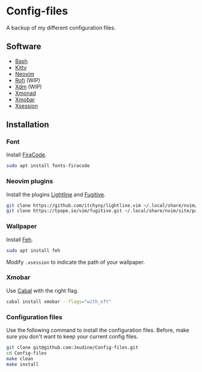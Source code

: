 # Config-files
A backup of my different configuration files.

## Software

- [Bash](https://www.gnu.org/software/bash/)
- [Kitty](https://sw.kovidgoyal.net/kitty/)
- [Neovim](https://neovim.io/)
- [Rofi](https://github.com/davatorium/rofi) (WIP)
- [Xdm](https://www.x.org/releases/X11R7.6/doc/man/man1/xdm.1.xhtml) (WIP)
- [Xmonad](https://xmonad.org/)
- [Xmobar](https://xmobar.org/)
- [Xsession](https://wiki.debian.org/Xsession)

## Installation

### Font
Install [FiraCode](https://github.com/tonsky/FiraCode).
```bash
sudo apt install fonts-firacode
```

### Neovim plugins
Install the plugins [Lightline](https://github.com/itchyny/lightline.vim) and [Fugitive](https://github.com/tpope/vim-fugitive).
```bash
git clone https://github.com/itchyny/lightline.vim ~/.local/share/nvim/site/pack/lightline/start/lightline
git clone https://tpope.io/vim/fugitive.git ~/.local/share/nvim/site/pack/tpope/start/fugitive/
```

### Wallpaper
Install [Feh](https://feh.finalrewind.org/).
```bash
sudo apt install feh
```
Modify `.xsession` to indicate the path of your wallpaper.

### Xmobar
Use [Cabal](https://www.haskell.org/cabal/) with the right flag.
```bash
cabal install xmobar --flags="with_xft"
```

### Configuration files
Use the following command to install the configuration files. Before, make sure you don't want to keep your current config files.
```bash
git clone git@github.com:Jeudine/Config-files.git
cd Config-files
make clean
make install
```

